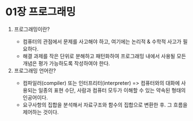 <h1>01장 프로그래밍</h1>
<ol>
   <li>프로그래밍이란?</li>
      <ul>
          <li>컴퓨터의 관점에서 문제를 사고해야 하고, 여기에는 논리적 & 수학적 사고가 필요하다.</li>
          <li>해결 과제를 작은 단위로 분해하고 패턴화하여 프로그래밍 내에서 사용될 모든 개념은 평가 가능하도록 작성하여야 한다.</li>
      </ul>

   <li>프로그래밍 언어란?</li>
      <ul>
          <li>컴파일러(compiler) 또는 인터프리터(interpreter) => 컴퓨터와의 대화에 사용되는 일종의 표현 수단, 사람과 컴퓨터 모두가 이해할 수 있는 약속된 형태의 인공어이다.</li>
          <li>요구사항의 집합을 분석해서 자료구조와 함수의 집합으로 변환한 후. 그 흐름을 제어하는 것이다.</li>
      </ul>
</ol>
